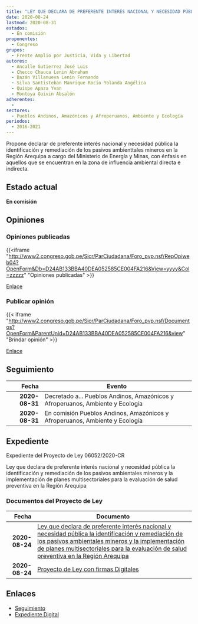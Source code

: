 ```yaml
---
title: "LEY QUE DECLARA DE PREFERENTE INTERÉS NACIONAL Y NECESIDAD PÚBLICA LA IDENTIFICACIÓN Y REMEDIACIÓN DE LOS PASIVOS AMBIENTALES MINEROS Y LA IMPLEMENTACIÓN DE PLANES MULTISECTORIALES PARA LA EVALUACIÓN DE SALUD PREVENTIVA EN LA REGIÓN AREQUIPA"
date: 2020-08-24
lastmod: 2020-08-31
estados: 
  - En comisión
proponentes: 
  - Congreso
grupos: 
  - Frente Amplio por Justicia, Vida y Libertad
autores: 
  - Ancalle Gutierrez José Luis
  - Checco Chauca Lenin Abraham
  - Bazán Villanueva Lenin Fernando
  - Silva Santisteban Manrique Rocío Yolanda Angélica
  - Quispe Apaza Yvan
  - Montoya Guivin Absalón
adherentes: 
  - 
sectores: 
  - Pueblos Andinos, Amazónicos y Afroperuanos, Ambiente y Ecología
periodos: 
  - 2016-2021
---
```


Propone declarar de preferente interés nacional y necesidad pública la identificación y remediación de los pasivos ambienttales mineros en la Región Arequipa a cargo del Ministerio de Energía y Minas, con énfasis en aquellos que se encuentran en la zona de influencia ambiental directa e indirecta.


## Estado actual

**En comisión**

## Opiniones

### Opiniones publicadas

{{<iframe "http://www2.congreso.gob.pe/Sicr/ParCiudadana/Foro_pvp.nsf/RepOpiweb04?OpenForm&Db=D24AB133BBA40DEA052585CE004FA216&View=yyyy&Col=zzzzz" "Opiniones publicadas" >}}

[Enlace](http://www2.congreso.gob.pe/Sicr/ParCiudadana/Foro_pvp.nsf/RepOpiweb04?OpenForm&Db=D24AB133BBA40DEA052585CE004FA216&View=yyyy&Col=zzzzz)
### Publicar opinión

{{< iframe "http://www2.congreso.gob.pe/Sicr/ParCiudadana/Foro_pvp.nsf/Documentos?OpenForm&ParentUnid=D24AB133BBA40DEA052585CE004FA216&view" "Brindar opinión" >}}

[Enlace](http://www2.congreso.gob.pe/Sicr/ParCiudadana/Foro_pvp.nsf/Documentos?OpenForm&ParentUnid=D24AB133BBA40DEA052585CE004FA216&view)

## Seguimiento

| Fecha | Evento |
|------:|--------|
| **2020-08-31** | Decretado a... Pueblos Andinos, Amazónicos y Afroperuanos, Ambiente y Ecología|
| **2020-08-31** | En comisión Pueblos Andinos, Amazónicos y Afroperuanos, Ambiente y Ecología|


## Expediente

Expediente del Proyecto de Ley 06052/2020-CR

Ley que declara de preferente interés nacional y necesidad pública la identificación y remediación de los pasivos ambientales mineros y la implementación de planes multisectoriales para la evaluación de salud preventiva en la Región Arequipa


### Documentos del Proyecto de Ley

| Fecha | Documento |
|------:|--------|
| **2020-08-24** | [Ley que declara de preferente interés nacional y necesidad pública la identificación y remediación de los pasivos ambientales mineros y la implementación de planes multisectoriales para la evaluación de salud preventiva en la Región Arequipa](http://www.leyes.congreso.gob.pe/Documentos/2016_2021/Proyectos_de_Ley_y_de_Resoluciones_Legislativas/PL06052-20200824.pdf) |
| **2020-08-24** | [Proyecto de Ley con firmas Digitales](http://www.leyes.congreso.gob.pe/Documentos/2016_2021/Proyectos_de_Ley_y_de_Resoluciones_Legislativas/Proyectos_Firmas_digitales/PL06052.pdf) |

## Enlaces 

- [Seguimiento](http://www2.congreso.gob.pe/Sicr/TraDocEstProc/CLProLey2016.nsf/f7fff46988ca05b1052578e100829cc7/d0dc18225a0632f5052585ce0051fcca?OpenDocument)
- [Expediente Digital](http://www2.congreso.gob.pe/Sicr/TraDocEstProc/CLProLey2016.nsf/f7fff46988ca05b1052578e100829cc7/d0dc18225a0632f5052585ce0051fcca?OpenDocument&Click=05257FB7005EB655.eb71d0cf91d8294e05256cdf006b5706/$Body/0.1C6C)
